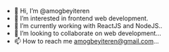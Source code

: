 - 👋 Hi, I’m @amogbeyiteren
- 👀 I’m interested in frontend web development.
- 🌱 I’m currently working with ReactJS and NodeJS..
- 💞️ I’m looking to collaborate on web development...
- 📫 How to reach me  amogbeyiteren@gmail.com...

<!---
amogbeyiteren/amogbeyiteren is a ✨ special ✨ repository because its `README.md` (this file) appears on your GitHub profile.
You can click the Preview link to take a look at your changes.
--->
